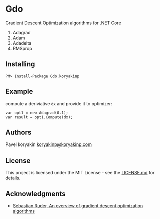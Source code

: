 # Gdo

Gradient Descent Optimization algorithms for .NET Core

1. Adagrad
2. Adam
3. Adadelta
4. RMSprop

## Installing

```
PM> Install-Package Gdo.koryakinp
```

## Example
compute a deriviative `dx` and provide it to optimizer:
```
var opt1 = new Adagrad(0.1);
var result = opt1.Compute(dx);
```
## Authors

Pavel koryakin <koryakinp@koryakinp.com>

## License

This project is licensed under the MIT License - see the [LICENSE.md](https://github.com/koryakinp/gdo/blob/master/LICENSE) for details.

## Acknowledgments

- [Sebastian Ruder, An overview of gradient descent optimization algorithms](http://ruder.io/optimizing-gradient-descent/index.html)
